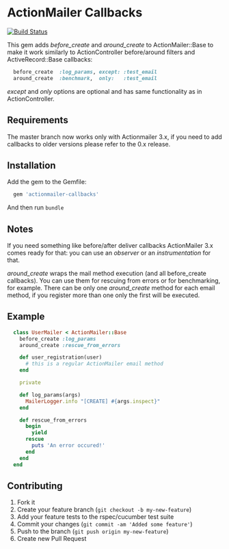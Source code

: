 # ActionMailer Callbacks

[![Build Status](https://secure.travis-ci.org/spaghetticode/actionmailer-callbacks.png)](http://travis-ci.org/spaghetticode/actionmailer-callbacks)

This gem adds *before_create* and *around_create* to ActionMailer::Base to make it
work similarly to ActionController before/around filters and ActiveRecord::Base
callbacks:

```ruby
  before_create  :log_params, except: :test_email
  around_create  :benchmark,  only:   :test_email
```

*except* and *only* options are optional and has same functionality as in
ActionController.


## Requirements

The master branch now works only with Actionmailer 3.x, if you need to add
callbacks to older versions please refer to the 0.x release.


## Installation

Add the gem to the Gemfile:

```ruby
  gem 'actionmailer-callbacks'
```

And then run ```bundle```


## Notes

If you need something like before/after deliver callbacks ActionMailer 3.x comes
ready for that: you can use an *observer* or an *instrumentation* for that.

*around_create* wraps the mail method execution (and all before_create callbacks).
You can use them for rescuing from errors or for benchmarking, for example.
There can be only one *around_create* method for each email method, if you
register more than one only the first will be executed.


## Example

```ruby
  class UserMailer < ActionMailer::Base
    before_create :log_params
    around_create :rescue_from_errors

    def user_registration(user)
      # this is a regular ActionMailer email method
    end

    private

    def log_params(args)
      MailerLogger.info "[CREATE] #{args.inspect}"
    end

    def rescue_from_errors
      begin
        yield
      rescue
        puts 'An error occured!'
      end
    end
  end
```


## Contributing

1. Fork it
2. Create your feature branch (`git checkout -b my-new-feature`)
3. Add your feature tests to the rspec/cucumber test suite
4. Commit your changes (`git commit -am 'Added some feature'`)
5. Push to the branch (`git push origin my-new-feature`)
6. Create new Pull Request
